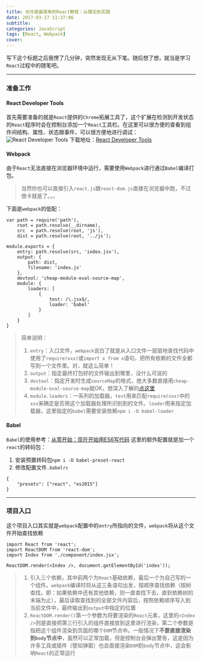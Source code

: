 ```yaml
---
title: 也许是最简单的React教程：从理论到实践
date: 2017-03-27 11:37:06
subtitle:
categories: JavaScript
tags: [React, Webpack]
cover:
---
```

写下这个标题之后我愣了几分钟，突然发现无从下笔。随后想了想，就当是学习`React`过程中的随笔吧。
<!-- more -->
___
### 准备工作
#### React Developer Tools
首先需要准备的就是`React`提供的`Chrome`拓展工具了，这个扩展在检测到开发状态的`React`程序时会在控制台添加一个`React`工具栏。在这里可以很方便的查看到组件间结构、属性、状态跟事件，可以很方便地进行调试：
![React Developer Tools](http://placehold.it/350x150)
下载地址：[React Developer Tools](https://chrome.google.com/webstore/detail/react-developer-tools/fmkadmapgofadopljbjfkapdkoienihi)

#### Webpack
由于`React`无法直接在浏览器环境中运行，需要使用`Webpack`进行通过`Babel`编译打包。
>当然你也可以直接引入`react.js`跟`react-dom.js`直接在浏览器中跑，不过很卡就是了。。。

下面是`webpack`的低配：
```
var path = require('path'),
    root = path.resolve(__dirname),
    src  = path.resolve(root, 'js'),
    dist = path.resolve(root, '../js');

module.exports = {
    entry: path.resolve(src, 'index.jsx'),
    output: {
        path: dist,
        filename: 'index.js'
    },
    devtool: 'cheap-module-eval-source-map',
    module: {
        loaders: [
            {
                test: /\.jsx$/,
                loader: 'babel'
            }
        ]
    }
}
```
>简单说明：
>1. `entry`：入口文件，`webpack`说白了就是从入口文件一层层地查找代码中使用了`require(xxx)`或`import x from x`语句，把所有依赖的文件全都写到一个文件里。对，就这么简单！
>2. `output`：指定最终打包好的文件输出到哪里，没什么可说的
>3. `devtool`：指定开发时生成`sourceMap`的格式，绝大多数直接用`cheap-module-eval-source-map`就OK，想深入了解的[点这里](https://webpack.github.io/docs/configuration.html#devtool)
>4. `module.loaders`：一系列的加载器，`test`用来匹配`require(xxx)`中的`xxx`来确定是否用这个加载器处理所识别到的文件。`loader`用来指定加载器，这里指定的`babel`需要安装依赖`npm i -D babel-loader`

#### Babel
`Babel`的使用参考：[从零开始：现在开始用ES6写代码](http://blog.beard.ink/JavaScript/%E4%BB%8E%E9%9B%B6%E5%BC%80%E5%A7%8B%EF%BC%9A%E7%8E%B0%E5%9C%A8%E5%BC%80%E5%A7%8B%E7%94%A8ES6%E5%86%99%E4%BB%A3%E7%A0%81/)
这里的额外配置就是加一个`react`的转码包：
1. 安装预置转码包`npm i -D babel-preset-react`
2. 修改配置文件`.babelrc`
```
{
    "presets": ["react", "es2015"]
}
```
___
### 项目入口
这个项目入口其实就是`webpack`配置中的`entry`所指向的文件，`webpack`将从这个文件开始查找依赖
```
import React from 'react';
import ReactDOM from 'react-dom';
import Index from './component/index.jsx';

ReactDOM.render(<Index />, document.getElementById('index'));
```
>1. 引入三个依赖，其中前两个为`React`基础依赖，最后一个为自己写的一个组件。`webpack`编译时将从这三条语句出发，按顺序查找依赖（按树查找，即：如果依赖中还有其他依赖，则一直查找下去，直到依赖树的末端为止），最后读取查找到的全部文件内容后，按照依赖顺序写入到当前文件中，最终输出到`output`中指定的位置
>2. `ReactDOM.render()`第一个参数为将要渲染的`React`元素，这里的`<Index />`则是直接把第三行引入的组件直接放到这里进行渲染，第二个参数是指把这个组件渲染到页面的哪个`DOM`节点中。一般情况下**不要直接渲染到`body`节点中**，虽然可以正常加载，但是控制台会弹出警告，这是因为许多工具或插件（譬如弹窗）也会直接渲染`DOM`到`body`节点中，这会影响`React`的正常运行